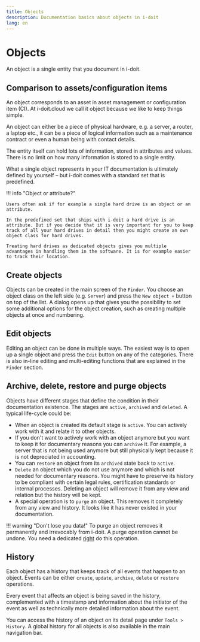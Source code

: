 ```yaml
---
title: Objects
description: Documentation basics about objects in i-doit
lang: en
---
```


# Objects

An object is a single entity that you document in i-doit.

## Comparison to assets/configuration items

An object corresponds to an asset in asset management or configuration item (CI). At i-doit.cloud we call it object because we like to keep things simple.

An object can either be a piece of physical hardware, e.g. a server, a router, a laptop etc., it can be a piece of logical information such as a maintenance contract or even a human being with contact details.

The entity itself can hold lots of information, stored in attributes and values. There is no limit on how many information is stored to a single entity.

What a single object represents in your IT documentation is ultimately defined by yourself – but i-doit comes with a standard set that is predefined.

!!! info "Object or attribute?"

    Users often ask if for example a single hard drive is an object or an attribute.

    In the predefined set that ships with i-doit a hard drive is an attribute. But if you decide that it is very important for you to keep track of all your hard drives in detail then you might create an own object class for hard drives.

    Treating hard drives as dedicated objects gives you multiple advantages in handling them in the software. It is for example easier to track their location.

## Create objects

Objects can be created in the main screen of the `Finder`. You choose an object class on the left side (e.g. `Server`) and press the `New object +` button on top of the list. A dialog opens up that gives you the possibility to set some additional options for the object creation, such as creating multiple objects at once and numbering.

## Edit objects

Editing an object can be done in multiple ways. The easiest way is to open up a single object and press the `Edit` button on any of the categories. There is also in-line editing and multi-editing functions that are explained in the `Finder` section.

## Archive, delete, restore and purge objects

Objects have different stages that define the condition in their documentation existence. The stages are `active`, `archived` and `deleted`. A typical life-cycle could be:

-   When an object is created its default stage is `active`. You can actively work with it and relate it to other objects.
-   If you don't want to actively work with an object anymore but you want to keep it for documentary reasons you can `archive` it. For example, a server that is not being used anymore but still physically kept because it is not depreciated in accounting.
-   You can `restore` an object from its `archived` state back to `active`.
-   `Delete` an object which you do not use anymore and which is not needed for documentary reasons. You might have to preserve its history to be compliant with certain legal rules, certification standards or internal processes. Deleting an object will remove it from any view and relation but the history will be kept.
-   A special operation is to `purge` an object. This removes it completely from any view and history. It looks like it has never existed in your documentation.

!!! warning "Don't lose you data!"
    To purge an object removes it permanently and irrevocably from i-doit. A purge operation cannot be undone. You need a dedicated [right](../../admin/rights-and-permissions.md) do this operation.

## History

Each object has a history that keeps track of all events that happen to an object. Events can be either `create`, `update`, `archive`, `delete` or `restore` operations.

Every event that affects an object is being saved in the history, complemented with a timestamp and information about the initiator of the event as well as technically more detailed information about the event.

You can access the history of an object on its detail page under `Tools > History`. A global history for all objects is also available in the main navigation bar.
